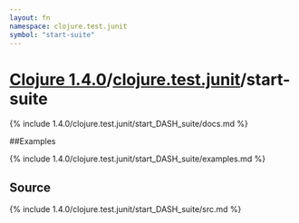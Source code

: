 ```yaml
---
layout: fn
namespace: clojure.test.junit
symbol: "start-suite"
---
```


# [Clojure 1.4.0](../../)/[clojure.test.junit](../)/start-suite

{% include 1.4.0/clojure.test.junit/start_DASH_suite/docs.md %}

##Examples

{% include 1.4.0/clojure.test.junit/start_DASH_suite/examples.md %}
## Source
{% include 1.4.0/clojure.test.junit/start_DASH_suite/src.md %}

